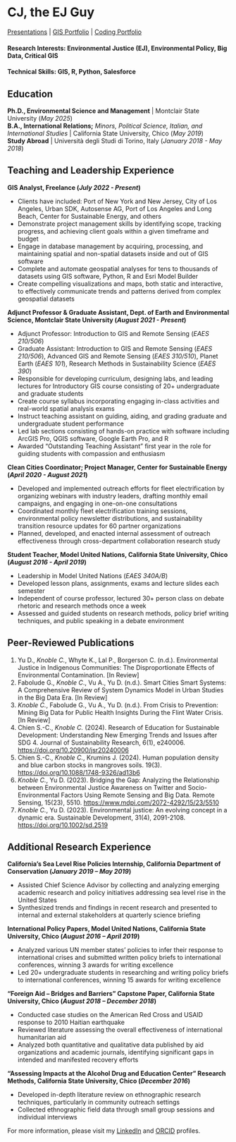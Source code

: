 # CJ, the EJ Guy

[Presentations](./presentations.html) | [GIS Portfolio](./GIS_portfolio.html) | [Coding Portfolio](./CodingPortfolio.html)

#### Research Interests: Environmental Justice (EJ), Environmental Policy, Big Data, Critical GIS
#### Technical Skills: GIS, R, Python, Salesforce

## Education
**Ph.D., Environmental Science and Management** | Montclair State University (_May 2025_) <br>
**B.A., International Relations;** _Minors, Political Science, Italian, and International Studies_ | California State University, Chico (_May 2019_)<br>
**Study Abroad** | Università degli Studi di Torino, Italy (_January 2018 - May 2018_)<br>


## Teaching and Leadership Experience 
**GIS Analyst, Freelance (_July 2022 - Present_)**
- Clients have included: Port of New York and New Jersey, City of Los Angeles, Urban SDK, Autosense AG, Port of Los Angeles and Long Beach, Center for Sustainable Energy, and others
-	Demonstrate project management skills by identifying scope, tracking progress, and achieving client goals within a given timeframe and budget
-	Engage in database management by acquiring, processing, and maintaining spatial and non-spatial datasets inside and out of GIS software 
-	Complete and automate geospatial analyses for tens to thousands of datasets using GIS software, Python, R and Esri Model Builder
-	Create compelling visualizations and maps, both static and interactive, to effectively communicate trends and patterns derived from complex geospatial datasets

**Adjunct Professor & Graduate Assistant, Dept. of Earth and Environmental Science, Montclair State University (_August 2021 - Present_)**
- Adjunct Professor: Introduction to GIS and Remote Sensing (_EAES 210/506_)
- Graduate Assistant: Introduction to GIS and Remote Sensing (_EAES 210/506_), Advanced GIS and Remote Sensing (_EAES 310/510_), Planet Earth (_EAES 101_), Research Methods in Sustainability Science (_EAES 390_)
-	Responsible for developing curriculum, designing labs, and leading lectures for Introductory GIS course consisting of 20+ undergraduate and graduate students 
-	Create course syllabus incorporating engaging in-class activities and real-world spatial analysis exams
-	Instruct teaching assistant on guiding, aiding, and grading graduate and undergraduate student performance 
-	Led lab sections consisting of hands-on practice with software including ArcGIS Pro, QGIS software, Google Earth Pro, and R
-	Awarded “Outstanding Teaching Assistant” first year in the role for guiding students with compassion and enthusiasm  

**Clean Cities Coordinator; Project Manager, Center for Sustainable Energy (_April 2020 - August 2021_)**
-	Developed and implemented outreach efforts for fleet electrification by organizing webinars with industry leaders, drafting monthly email campaigns, and engaging in one-on-one consultations
-	Coordinated monthly fleet electrification training sessions, environmental policy newsletter distributions, and sustainability transition resource updates for 60 partner organizations 
-	Planned, developed, and enacted internal assessment of outreach effectiveness through cross-department collaboration research study  

**Student Teacher, Model United Nations, California State University, Chico (_August 2016 - April 2019_)**
- Leadership in Model United Nations (_EAES 340A/B_)
-	Developed lesson plans, assignments, exams and lecture slides each semester 
-	Independent of course professor, lectured 30+ person class on debate rhetoric and research methods once a week
-	Assessed and guided students on research methods, policy brief writing techniques, and public speaking in a debate environment

## Peer-Reviewed Publications
1. Yu D., *Knoble C.*, Whyte K., Lal P., Borgerson C. (n.d.). Environmental Justice in Indigenous Communities: The Disproportionate Effects of Environmental Contamination. [In Review]
2. Fabolude G., *Knoble C*., Vu A., Yu D. (n.d.). Smart Cities Smart Systems: A Comprehensive Review of System Dynamics Model in Urban Studies in the Big Data Era. [In Review]
3. *Knoble C.*, Fabolude G., Vu A., Yu D. (n.d.). From Crisis to Prevention: Mining Big Data for Public Health Insights During the Flint Water Crisis. [In Review]
4. Chien S.-C., *Knoble C.* (2024). Research of Education for Sustainable Development: Understanding New Emerging Trends and Issues after SDG 4. Journal of Sustainability Research, 6(1), e240006. https://doi.org/10.20900/jsr20240006
5. Chien S.-C., *Knoble C.*, Krumins J. (2024). Human population density and blue carbon stocks in mangroves soils. 19(3). https://doi.org/10.1088/1748-9326/ad13b6
6. *Knoble C.*, Yu D. (2023). Bridging the Gap: Analyzing the Relationship between Environmental Justice Awareness on Twitter and Socio-Environmental Factors Using Remote Sensing and Big Data. Remote Sensing, 15(23), 5510. https://www.mdpi.com/2072-4292/15/23/5510
7. *Knoble C.*, Yu D. (2023). Environmental justice: An evolving concept in a dynamic era. Sustainable Development, 31(4), 2091-2108. https://doi.org/10.1002/sd.2519


## Additional Research Experience
**California’s Sea Level Rise Policies Internship, California Department of Conservation (_January 2019 – May 2019_)**
-	Assisted Chief Science Advisor by collecting and analyzing emerging academic research and policy initiatives addressing sea level rise in the United States 
-	Synthesized trends and findings in recent research and presented to internal and external stakeholders at quarterly science briefing 

**International Policy Papers, Model United Nations, California State University, Chico (_August 2016 – April 2019_)**
-	Analyzed various UN member states’ policies to infer their response to international crises and submitted written policy briefs to international conferences, winning 3 awards for writing excellence
-	Led 20+ undergraduate students in researching and writing policy briefs to international conferences, winning 15 awards for writing excellence

**“Foreign Aid – Bridges and Barriers” Capstone Paper, California State University, Chico (_August 2018 – December 2018_)**
-	Conducted case studies on the American Red Cross and USAID response to 2010 Haitian earthquake
-	Reviewed literature assessing the overall effectiveness of international humanitarian aid
-	Analyzed both quantitative and qualitative data published by aid organizations and academic journals, identifying significant gaps in intended and manifested recovery efforts 

**“Assessing Impacts at the Alcohol Drug and Education Center” Research Methods, California State University, Chico (_December 2016_)**
-	Developed in-depth literature review on ethnographic research techniques, particularly in community outreach settings 
-	Collected ethnographic field data through small group sessions and individual interviews


For more information, please visit my [LinkedIn](https://www.linkedin.com/in/charles-knoble/) and [ORCID](https://orcid.org/0000-0002-6363-3580) profiles.
